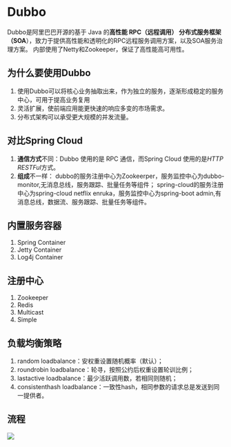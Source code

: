# Dubbo

Dubbo是阿里巴巴开源的基于 Java 的**高性能 RPC（远程调用） 分布式服务框架（SOA**），致力于提供高性能和透明化的RPC远程服务调用方案，以及SOA服务治理方案。
内部使用了Netty和Zookeeper，保证了高性能高可用性。

## 为什么要使用Dubbo
1. 使用Dubbo可以将核心业务抽取出来，作为独立的服务，逐渐形成稳定的服务中心，可用于提高业务复用
2. 灵活扩展，使前端应用能更快速的响应多变的市场需求。
3. 分布式架构可以承受更大规模的并发流量。

## 对比Spring Cloud
1. **通信方式**不同：Dubbo 使用的是 RPC 通信，而Spring Cloud 使用的是*HTTP RESTFul*方式。
2. **组成**不一样： dubbo的服务注册中心为Zookeerper，服务监控中心为dubbo-monitor,无消息总线，服务跟踪、批量任务等组件； spring-cloud的服务注册中心为spring-cloud netflix enruka，服务监控中心为spring-boot admin,有消息总线，数据流、服务跟踪、批量任务等组件。

## 内置服务容器
1. Spring Container
2. Jetty Container
3. Log4j Container

## 注册中心
1. Zookeeper
2. Redis
3. Multicast
4. Simple

## 负载均衡策略
1. random loadbalance：安权重设置随机概率（默认）；
2. roundrobin loadbalance：轮寻，按照公约后权重设置轮训比例；
3. lastactive loadbalance：最少活跃调用数，若相同则随机；
4. consistenthash loadbalance：一致性hash，相同参数的请求总是发送到同一提供者。

## 流程

![][image-1]




[image-1]:	https://raw.githubusercontent.com/zhangpengnian/ImageRepository/master/img/20191011183338.png
